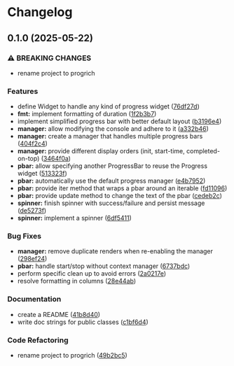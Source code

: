 # Changelog

## 0.1.0 (2025-05-22)


### ⚠ BREAKING CHANGES

* rename project to progrich

### Features

* define Widget to handle any kind of progress widget ([76df27d](https://github.com/jungomi/progrich/commit/76df27d0b127108c1be2a40b732e265d1b4184bb))
* **fmt:** implement formatting of duration ([1f2b3b7](https://github.com/jungomi/progrich/commit/1f2b3b78879159768a6671a47f3c0cacbc215144))
* implement simplified progress bar with better default layout ([b3196e4](https://github.com/jungomi/progrich/commit/b3196e4f6aa386efa9662e6646105b8dc135a2a9))
* **manager:** allow modifying the console and adhere to it ([a332b46](https://github.com/jungomi/progrich/commit/a332b46f0e58d72a4752e3614347c5cf040549f3))
* **manager:** create a manager that handles multiple progress bars ([404f2c4](https://github.com/jungomi/progrich/commit/404f2c4a059cbb4f26d89a0e7a97bc70a27db05b))
* **manager:** provide different display orders (init, start-time, completed-on-top) ([3464f0a](https://github.com/jungomi/progrich/commit/3464f0adefc8e6d742115e3c1f719b1aa923adc7))
* **pbar:** allow specifying another ProgressBar to reuse the Progress widget ([513323f](https://github.com/jungomi/progrich/commit/513323fdc272bd2f367349c5e915977fe9a78570))
* **pbar:** automatically use the default progress manager ([e4b7952](https://github.com/jungomi/progrich/commit/e4b795205527f6c3e147101fdf31a3513e250645))
* **pbar:** provide iter method that wraps a pbar around an iterable ([fd11096](https://github.com/jungomi/progrich/commit/fd11096201c88e89b7f0b0255b28f91ed0bc2897))
* **pbar:** provide update method to change the text of the pbar ([cedeb2c](https://github.com/jungomi/progrich/commit/cedeb2cc81f3355e37c5b503b1213b2594e0e7d8))
* **spinner:** finish spinner with success/failure and persist message ([de5273f](https://github.com/jungomi/progrich/commit/de5273f475b0fb54e815ef5ce6272a723d2085da))
* **spinner:** implement a spinner ([6df5411](https://github.com/jungomi/progrich/commit/6df54116ee3f390fcfb96eaa5f5b6b619393e2f8))


### Bug Fixes

* **manager:** remove duplicate renders when re-enabling the manager ([298ef24](https://github.com/jungomi/progrich/commit/298ef24d8185cbdd869632ed2d0f8d22660c2eb2))
* **pbar:** handle start/stop without context manager ([6737bdc](https://github.com/jungomi/progrich/commit/6737bdc6e7e312b6cdbd075b8cb0c0057db42a76))
* perform specific clean up to avoid errors ([2a0217e](https://github.com/jungomi/progrich/commit/2a0217edb3f811d541b106d74f4f736421583e60))
* resolve formatting in columns ([28e44ab](https://github.com/jungomi/progrich/commit/28e44ab80debc3756a84f1a85e50d6ad9e51b34c))


### Documentation

* create a README ([41b8d40](https://github.com/jungomi/progrich/commit/41b8d40189bfdd680326966a929427114430ba29))
* write doc strings for public classes ([c1bf6d4](https://github.com/jungomi/progrich/commit/c1bf6d4b8214802b1457b76fab345ba426162521))


### Code Refactoring

* rename project to progrich ([49b2bc5](https://github.com/jungomi/progrich/commit/49b2bc5bb89ad1ebe8efd7176c97860806b7adad))
